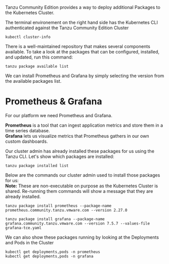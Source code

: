 Tanzu Community Edition provides a way to deploy additional Packages to the Kubernetes Cluster.

The terminal environement on the right hand side has the Kubernetes CLI authenticated against the Tanzu Community Edition Cluster

```execute
kubectl cluster-info
```

There is a well-maintained repository that makes several components available.
To take a look at the packages that can be configured, installed, and updated, run this command:

```execute
tanzu package available list 
```

We can install Prometheus and Grafana by simply selecting the version from the available packages list. 

# Prometheus & Grafana

For our platform we need Prometheus and Grafana.

**Prometheus** is a tool that can ingest application metrics and store them in a time series database.  
**Grafana** lets us visualize metrics that Prometheus gathers in our own custom dashboards.

Our cluster admin has already installed these packages for us using the Tanzu CLI.
Let's show which packages are installed:

```execute
tanzu package installed list
```

Below are the commands our cluster admin used to install those packages for us:  
**Note:** These are non-executable on purpose as the Kubernetes Cluster is shared. Re-running them commands will show a message that they are already installed.
```shell
tanzu package install prometheus --package-name prometheus.community.tanzu.vmware.com --version 2.27.0 
```
```shell
tanzu package install grafana --package-name grafana.community.tanzu.vmware.com --version 7.5.7 --values-file grafana-tce.yaml 
```

We can also show these packages running by looking at the Deployments and Pods in the Cluster

```execute
kubectl get deployments,pods -n prometheus
kubectl get deployments,pods -n grafana
```
